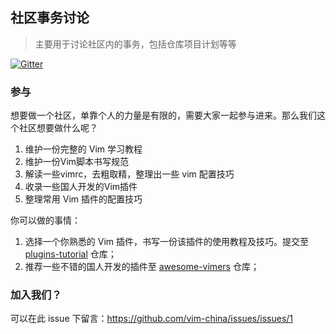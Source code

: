 ## 社区事务讨论
> 主要用于讨论社区内的事务，包括仓库项目计划等等

[![Gitter](https://badges.gitter.im/vim-china/Lobby.svg)](https://gitter.im/vim-china/Lobby)

### 参与

想要做一个社区，单靠个人的力量是有限的，需要大家一起参与进来。那么我们这个社区想要做什么呢？

1. 维护一份完整的 Vim 学习教程
2. 维护一份Vim脚本书写规范
3. 解读一些vimrc，去粗取精，整理出一些 vim 配置技巧
4. 收录一些国人开发的Vim插件
5. 整理常用 Vim 插件的配置技巧

你可以做的事情：

1. 选择一个你熟悉的 Vim 插件，书写一份该插件的使用教程及技巧。提交至 [plugins-tutorial](https://github.com/vim-china/plugins-tutorial) 仓库；
2. 推荐一些不错的国人开发的插件至 [awesome-vimers](https://github.com/vim-china/awesome-vimers) 仓库；

### 加入我们？

可以在此 issue 下留言：https://github.com/vim-china/issues/issues/1
